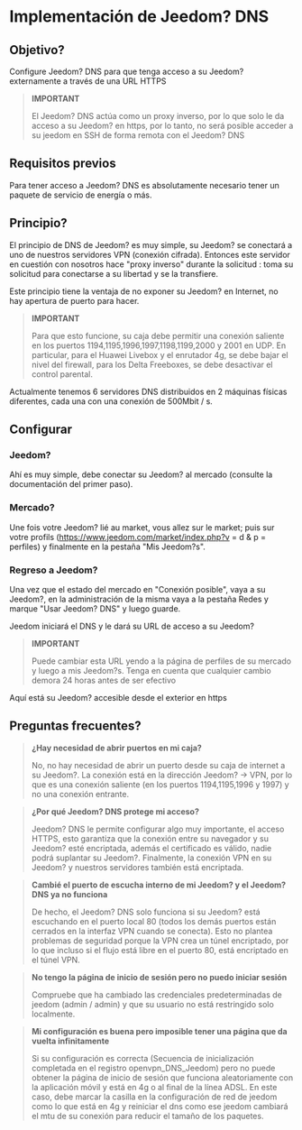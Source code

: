 # Implementación de Jeedom? DNS

## Objetivo?

Configure Jeedom? DNS para que tenga acceso a su Jeedom? externamente a través de una URL HTTPS

> **IMPORTANT**
>
>El Jeedom? DNS actúa como un proxy inverso, por lo que solo le da acceso a su Jeedom? en https, por lo tanto, no será posible acceder a su jeedom en SSH de forma remota con el Jeedom? DNS

## Requisitos previos

Para tener acceso a Jeedom? DNS es absolutamente necesario tener un paquete de servicio de energía o más.

## Principio?

El principio de DNS de Jeedom? es muy simple, su Jeedom? se conectará a uno de nuestros servidores VPN (conexión cifrada). Entonces este servidor en cuestión con nosotros hace "proxy inverso" durante la solicitud : toma su solicitud para conectarse a su libertad y se la transfiere.

Este principio tiene la ventaja de no exponer su Jeedom? en Internet, no hay apertura de puerto para hacer.

> **IMPORTANT**
>
> Para que esto funcione, su caja debe permitir una conexión saliente en los puertos 1194,1195,1996,1997,1198,1199,2000 y 2001 en UDP. En particular, para el Huawei Livebox y el enrutador 4g, se debe bajar el nivel del firewall, para los Delta Freeboxes, se debe desactivar el control parental.

Actualmente tenemos 6 servidores DNS distribuidos en 2 máquinas físicas diferentes, cada una con una conexión de 500Mbit / s. 

## Configurar

### Jeedom?

Ahí es muy simple, debe conectar su Jeedom? al mercado (consulte la documentación del primer paso). 

### Mercado?

Une fois votre Jeedom? lié au market, vous allez sur le market; puis sur votre profils (https://www.jeedom.com/market/index.php?v = d & p = perfiles) y finalmente en la pestaña "Mis Jeedom?s".

### Regreso a Jeedom?

Una vez que el estado del mercado en "Conexión posible", vaya a su Jeedom?, en la administración de la misma vaya a la pestaña Redes y marque "Usar Jeedom? DNS" y luego guarde.

Jeedom iniciará el DNS y le dará su URL de acceso a su Jeedom?

> **IMPORTANT**
>
> Puede cambiar esta URL yendo a la página de perfiles de su mercado y luego a mis Jeedom?s. Tenga en cuenta que cualquier cambio demora 24 horas antes de ser efectivo

Aquí está su Jeedom? accesible desde el exterior en https

## Preguntas frecuentes?

> **¿Hay necesidad de abrir puertos en mi caja?**
>
> No, no hay necesidad de abrir un puerto desde su caja de internet a su Jeedom?. La conexión está en la dirección Jeedom? -> VPN, por lo que es una conexión saliente (en los puertos 1194,1195,1996 y 1997) y no una conexión entrante.

> **¿Por qué Jeedom? DNS protege mi acceso?**
>
> Jeedom? DNS le permite configurar algo muy importante, el acceso HTTPS, esto garantiza que la conexión entre su navegador y su Jeedom? esté encriptada, además el certificado es válido, nadie podrá suplantar su Jeedom?. Finalmente, la conexión VPN en su Jeedom? y nuestros servidores también está encriptada.

> **Cambié el puerto de escucha interno de mi Jeedom? y el Jeedom? DNS ya no funciona**
>
> De hecho, el Jeedom? DNS solo funciona si su Jeedom? está escuchando en el puerto local 80 (todos los demás puertos están cerrados en la interfaz VPN cuando se conecta). Esto no plantea problemas de seguridad porque la VPN crea un túnel encriptado, por lo que incluso si el flujo está libre en el puerto 80, está encriptado en el túnel VPN.

> **No tengo la página de inicio de sesión pero no puedo iniciar sesión**
>
> Compruebe que ha cambiado las credenciales predeterminadas de jeedom (admin / admin) y que su usuario no está restringido solo localmente.

> **Mi configuración es buena pero imposible tener una página que da vuelta infinitamente**
>
> Si su configuración es correcta (Secuencia de inicialización completada en el registro openvpn_DNS_Jeedom) pero no puede obtener la página de inicio de sesión que funciona aleatoriamente con la aplicación móvil y está en 4g o al final de la línea ADSL. En este caso, debe marcar la casilla en la configuración de red de jeedom como lo que está en 4g y reiniciar el dns como ese jeedom cambiará el mtu de su conexión para reducir el tamaño de los paquetes.
